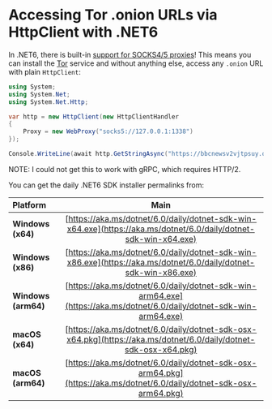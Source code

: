 # Accessing Tor .onion URLs via HttpClient with .NET6

In .NET6, there is built-in [support for SOCKS4/5 proxies](https://github.com/dotnet/runtime/pull/48883)! This means you can install the [Tor](https://dist.torproject.org/torbrowser/) service and without anything else, access any `.onion` URL with plain `HttpClient`:

```csharp
using System;
using System.Net;
using System.Net.Http;

var http = new HttpClient(new HttpClientHandler
{
    Proxy = new WebProxy("socks5://127.0.0.1:1338")
});

Console.WriteLine(await http.GetStringAsync("https://bbcnewsv2vjtpsuy.onion"));
```

NOTE: I could not get this to work with gRPC, which requires HTTP/2.

You can get the daily .NET6 SDK installer permalinks from:

| Platform | Main |
| :--- | :---: |
| **Windows \(x64\)** | [https://aka.ms/dotnet/6.0/daily/dotnet-sdk-win-x64.exe](https://aka.ms/dotnet/6.0/daily/dotnet-sdk-win-x64.exe) |
| **Windows \(x86\)** | [https://aka.ms/dotnet/6.0/daily/dotnet-sdk-win-x86.exe](https://aka.ms/dotnet/6.0/daily/dotnet-sdk-win-x86.exe) |
| **Windows \(arm64\)** | [https://aka.ms/dotnet/6.0/daily/dotnet-sdk-win-arm64.exe](https://aka.ms/dotnet/6.0/daily/dotnet-sdk-win-arm64.exe) |
| **macOS \(x64\)** | [https://aka.ms/dotnet/6.0/daily/dotnet-sdk-osx-x64.pkg](https://aka.ms/dotnet/6.0/daily/dotnet-sdk-osx-x64.pkg) |
| **macOS \(arm64\)** | [https://aka.ms/dotnet/6.0/daily/dotnet-sdk-osx-arm64.pkg](https://aka.ms/dotnet/6.0/daily/dotnet-sdk-osx-arm64.pkg) |

